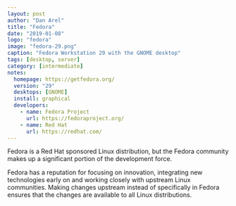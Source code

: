 ```yaml
---
layout: post
author: "Dan Arel"
title: "Fedora"
date: "2019-01-08"
logo: "fedora"
image: "fedora-29.png"
caption: "Fedora Workstation 29 with the GNOME desktop"
tags: [desktop, server]
category: [intermediate]
notes:
  homepage: https://getfedora.org/
  version: "29"
  desktops: [GNOME]
  install: graphical
  developers:
    - name: Fedora Project
      url: https://fedoraproject.org/
    - name: Red Hat
      url: https://redhat.com/
---
```


Fedora is a Red Hat sponsored Linux distribution, but the Fedora community makes up a significant portion of the development force.

Fedora has a reputation for focusing on innovation, integrating new technologies early on and working closely with upstream Linux communities. Making changes upstream instead of specifically in Fedora ensures that the changes are available to all Linux distributions.